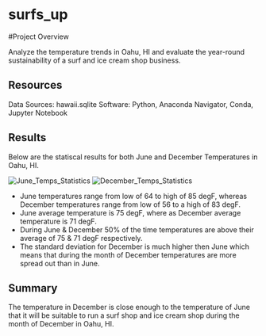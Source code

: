 # surfs_up

#Project Overview

Analyze the temperature trends in Oahu, HI and evaluate the year-round sustainability of a surf and ice cream shop business.

## Resources

Data Sources: hawaii.sqlite
Software: Python, Anaconda Navigator, Conda, Jupyter Notebook

## Results

Below are the statiscal results for both June and December Temperatures in Oahu, HI.

![June_Temps_Statistics](https://user-images.githubusercontent.com/88256967/136658026-c2d5ca0f-a709-491c-aad7-6d35cb466d5f.PNG)
![December_Temps_Statistics](https://user-images.githubusercontent.com/88256967/136658028-4864424d-23a6-4ab1-81bb-b977582d2171.PNG)

- June temperatures range from low of 64 to high of 85 degF, whereas December temperatures range from low of 56 to a high of 83 degF.
- June average temperature is 75 degF, where as December average temperature is 71 degF.
- During June & December 50% of the time temperatures are above their average of 75 & 71 degF respectively.
- The standard deviation for December is much higher then June which means that during the month of December temperatures are more spread out than in June.

## Summary

The temperature in December is close enough to the temperature of June that it will be suitable to run a surf shop and ice cream shop during the month of December in Oahu, HI.



